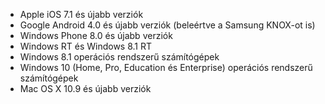 
  - Apple iOS 7.1 és újabb verziók
  - Google Android 4.0 és újabb verziók (beleértve a Samsung KNOX-ot is)
  - Windows Phone 8.0 és újabb verziók
  - Windows RT és Windows 8.1 RT
  - Windows 8.1 operációs rendszerű számítógépek
  - Windows 10 (Home, Pro, Education és Enterprise) operációs rendszerű számítógépek
  - Mac OS X 10.9 és újabb verziók


<!--HONumber=Jun16_HO1-->


